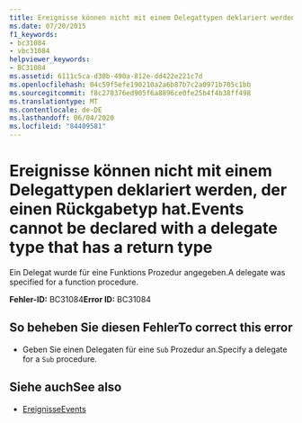 ```yaml
---
title: Ereignisse können nicht mit einem Delegattypen deklariert werden, der einen Rückgabetyp hat.
ms.date: 07/20/2015
f1_keywords:
- bc31084
- vbc31084
helpviewer_keywords:
- BC31084
ms.assetid: 6111c5ca-d30b-490a-812e-dd422e221c7d
ms.openlocfilehash: 04c59f5efe190210a2a6b87b7c2a0971b705c1bb
ms.sourcegitcommit: f8c270376ed905f6a8896ce0fe25b4f4b38ff498
ms.translationtype: MT
ms.contentlocale: de-DE
ms.lasthandoff: 06/04/2020
ms.locfileid: "84409581"
---
```

# <a name="events-cannot-be-declared-with-a-delegate-type-that-has-a-return-type"></a><span data-ttu-id="4fa85-102">Ereignisse können nicht mit einem Delegattypen deklariert werden, der einen Rückgabetyp hat.</span><span class="sxs-lookup"><span data-stu-id="4fa85-102">Events cannot be declared with a delegate type that has a return type</span></span>
<span data-ttu-id="4fa85-103">Ein Delegat wurde für eine Funktions Prozedur angegeben.</span><span class="sxs-lookup"><span data-stu-id="4fa85-103">A delegate was specified for a function procedure.</span></span>  
  
 <span data-ttu-id="4fa85-104">**Fehler-ID:** BC31084</span><span class="sxs-lookup"><span data-stu-id="4fa85-104">**Error ID:** BC31084</span></span>  
  
## <a name="to-correct-this-error"></a><span data-ttu-id="4fa85-105">So beheben Sie diesen Fehler</span><span class="sxs-lookup"><span data-stu-id="4fa85-105">To correct this error</span></span>  
  
- <span data-ttu-id="4fa85-106">Geben Sie einen Delegaten für eine `Sub` Prozedur an.</span><span class="sxs-lookup"><span data-stu-id="4fa85-106">Specify a delegate for a `Sub` procedure.</span></span>  
  
## <a name="see-also"></a><span data-ttu-id="4fa85-107">Siehe auch</span><span class="sxs-lookup"><span data-stu-id="4fa85-107">See also</span></span>

- [<span data-ttu-id="4fa85-108">Ereignisse</span><span class="sxs-lookup"><span data-stu-id="4fa85-108">Events</span></span>](../../programming-guide/language-features/events/index.md)
